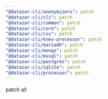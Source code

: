 ```yaml
---
"@datazar-cli/anonymizers": patch
"@datazar-cli/cli": patch
"@datazar-cli/common": patch
"@datazar-cli/core": patch
"@datazar-cli/csv": patch
"@datazar-cli/knex-processor": patch
"@datazar-cli/mariadb": patch
"@datazar-cli/mongo": patch
"@datazar-cli/mssql": patch
"@datazar-cli/postgres": patch
"@datazar-cli/sqlite": patch
"@datazar-cli/processor": patch
---
```


patch all
